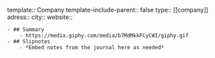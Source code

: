template:: Company
template-include-parent:: false
type:: [[company]] 
adress::
city::
website::

	- ## Summary
		- https://media.giphy.com/media/b7MdMkkFCyCWI/giphy.gif
	- ## Slipnotes
		- *Embed notes from the journal here as needed*